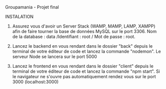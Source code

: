 Groupamania - Projet final

INSTALATION

1. Assurez vous d'avoir un Server Stack (WAMP, MAMP, LAMP, XAMPP) afin de faire tourner la base de données MySQL sur le port 3306. Nom de la database : data /Identifiant : root / Mot de passe : root.

2. Lancez le backend en vous rendant dans le dossier "back" depuis le terminal de votre éditeur de code et lancez la commande "nodemon". Le serveur Node se lancera sur le port 5000

3. Lancez le frontend en vous rendant dans le dossier "client" depuis le terminal de votre éditeur de code et lancez la commande "npm start". Si le navigateur ne s'ouvre pas automatiquement rendez vous sur le port 3000 (localhost:3000)
